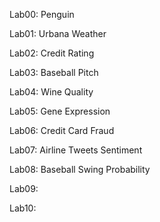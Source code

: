 Lab00: Penguin

Lab01: Urbana Weather

Lab02: Credit Rating

Lab03: Baseball Pitch

Lab04: Wine Quality

Lab05: Gene Expression

Lab06: Credit Card Fraud

Lab07: Airline Tweets Sentiment

Lab08: Baseball Swing Probability

Lab09:

Lab10:

